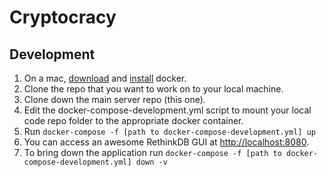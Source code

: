 # Cryptocracy #
## Development ##
1. On a mac, [download](https://download.docker.com/mac/stable/Docker.dmg) and [install](https://docs.docker.com/docker-for-mac/) docker.
2. Clone the repo that you want to work on to your local machine.
3. Clone down the main server repo (this one).
3. Edit the docker-compose-development.yml script to mount your local code repo folder to the appropriate docker container.
4. Run ```docker-compose -f [path to docker-compose-development.yml] up```
5. You can access an awesome RethinkDB GUI at [http://localhost:8080](http://localhost:8080).
6. To bring down the application run ```docker-compose -f [path to docker-compose-development.yml] down -v```